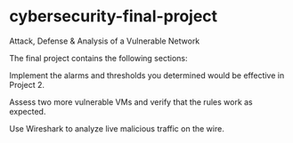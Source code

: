# cybersecurity-final-project
Attack, Defense &amp; Analysis of a Vulnerable Network

The final project contains the following sections:


Implement the alarms and thresholds you determined would be effective in Project 2.


Assess two more vulnerable VMs and verify that the rules work as expected.


Use Wireshark to analyze live malicious traffic on the wire.

